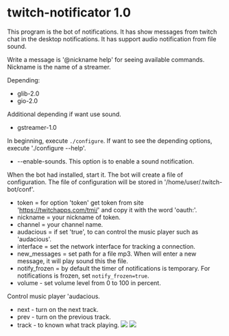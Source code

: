 # twitch-notificator 1.0
This program is the bot of notifications. It has show messages from twitch chat in the desktop notifications. It has support audio notification from file sound.

Write a message is '@nickname help' for seeing available commands. Nickname is the name of a streamer.

Depending:
* glib-2.0
* gio-2.0

Additional depending if want use sound.
* gstreamer-1.0

In beginning, execute `./configure`. If want to see the depending options, execute './configure --help'.
* --enable-sounds. This option is to enable a sound notification.

When the bot had installed, start it. The bot will create a file of configuration. The file of configuration will be stored in '/home/user/.twitch-bot/conf'.


* token = for option 'token' get token from site 'https://twitchapps.com/tmi/' and copy it with the word 'oauth:'.
* nickname = your nickname of token.
* channel = your channel name.
* audacious = if set 'true', to can control the music player such as 'audacious'.
* interface = set the network interface for tracking a connection.
* new_messages = set path for a file mp3. When will enter a new message, it will play sound this the file.
* notify_frozen = by default the timer of notifications is temporary. For notifications is frozen, set `notify_frozen=true`.
* volume - set volume level from 0 to 100 in percent.

Control music player 'audacious.
* next - turn on the next track.
* prev - turn on the previous track.
* track - to known what track playing.
![](http://s1.uploadpics.ru/images/Wylq3uVVHS.png)
![](http://s1.uploadpics.ru/images/ZJRqio4hM8.png)
